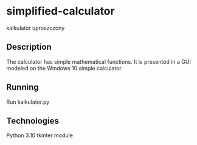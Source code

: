 # simplified-calculator
kalkulator uproszczony

## Description
The calculator has simple mathematical functions. It is presented in a GUI modeled on the Windows 10 simple calculator.

## Running
Run kalkulator.py

## Technologies
Python 3.10
tkinter module
